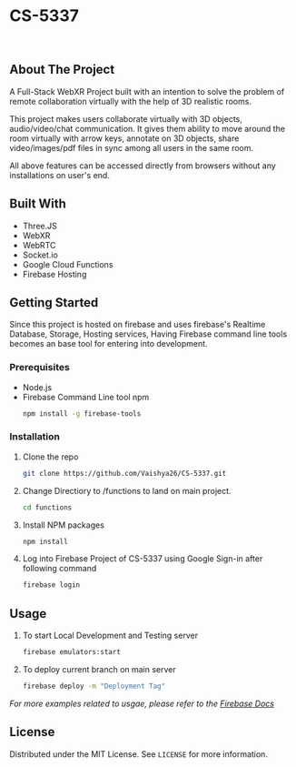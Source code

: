 # CS-5337

<!-- PROJECT LOGO -->
<br />


<!-- ABOUT THE PROJECT -->
## About The Project

A Full-Stack WebXR Project built with an intention to solve the problem of remote collaboration virtually with the help of 3D realistic rooms.

This project makes users collaborate virtually with 3D objects, audio/video/chat communication.
It gives them ability to move around the room virtually with arrow keys, annotate on 3D objects,
share video/images/pdf files in sync among all users in the same room.


All above features can be accessed directly from browsers without any installations on user's end.

## Built With
   - Three.JS
   - WebXR
   - WebRTC
   - Socket.io
   - Google Cloud Functions
   - Firebase Hosting  

<!-- GETTING STARTED -->
## Getting Started

Since this project is hosted on firebase and uses firebase's Realtime Database, Storage, Hosting services,
Having Firebase command line tools becomes an base tool for entering into development.

### Prerequisites

* Node.js
* Firebase Command Line tool
npm
  ```sh
  npm install -g firebase-tools
  ```

### Installation

1. Clone the repo
   ```sh
   git clone https://github.com/Vaishya26/CS-5337.git
   ```
2. Change Directiory to /functions to land on main project.
   ```sh
   cd functions
   ```
4. Install NPM packages
   ```sh
   npm install
   ```
4. Log into Firebase Project of CS-5337 using Google Sign-in after following command
   ```sh
   firebase login
   ```

<!-- USAGE EXAMPLES -->
## Usage

1. To start Local Development and Testing server
   ```sh
   firebase emulators:start
   ```
2. To deploy current branch on main server
   ```sh
   firebase deploy -m "Deployment Tag"
   ```

_For more examples related to usgae, please refer to the [Firebase Docs](https://firebase.google.com/docs/cli)_


<!-- LICENSE -->
## License

Distributed under the MIT License. See `LICENSE` for more information.

